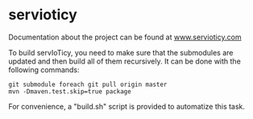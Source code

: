 servioticy
==========

Documentation about the project can be found at www.servioticy.com

To build servIoTicy, you need to make sure that the submodules are updated and then build all of them recursively.
It can be done with the following commands:

```
git submodule foreach git pull origin master
mvn -Dmaven.test.skip=true package
```

For convenience, a "build.sh" script is provided to automatize this task.

